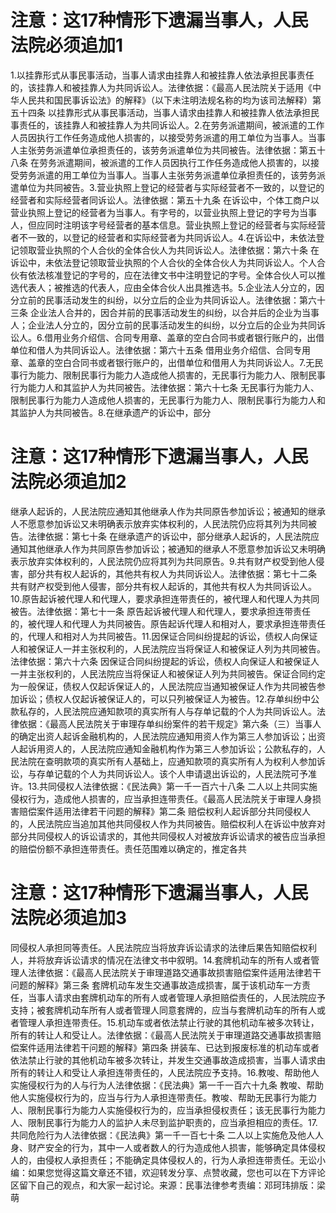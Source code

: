 # 注意：这17种情形下遗漏当事人，人民法院必须追加1

1.以挂靠形式从事民事活动，当事人请求由挂靠人和被挂靠人依法承担民事责任的，该挂靠人和被挂靠人为共同诉讼人。法律依据：《最高人民法院关于适用《中华人民共和国民事诉讼法》的解释》（以下未注明法规名称的均为该司法解释）第五十四条 以挂靠形式从事民事活动，当事人请求由挂靠人和被挂靠人依法承担民事责任的，该挂靠人和被挂靠人为共同诉讼人。2.在劳务派遣期间，被派遣的工作人员因执行工作任务造成他人损害的，以接受劳务派遣的用工单位为当事人。当事人主张劳务派遣单位承担责任的，该劳务派遣单位为共同被告。法律依据：第五十八条 在劳务派遣期间，被派遣的工作人员因执行工作任务造成他人损害的，以接受劳务派遣的用工单位为当事人。当事人主张劳务派遣单位承担责任的，该劳务派遣单位为共同被告。3.营业执照上登记的经营者与实际经营者不一致的，以登记的经营者和实际经营者同诉讼人。法律依据：第五十九条 在诉讼中，个体工商户以营业执照上登记的经营者为当事人。有字号的，以营业执照上登记的字号为当事人，但应同时注明该字号经营者的基本信息。营业执照上登记的经营者与实际经营者不一致的，以登记的经营者和实际经营者为共同诉讼人。4.在诉讼中，未依法登记领取营业执照的个人合伙的全体合伙人为共同诉讼人。法律依据：第六十条 在诉讼中，未依法登记领取营业执照的个人合伙的全体合伙人为共同诉讼人。个人合伙有依法核准登记的字号的，应在法律文书中注明登记的字号。全体合伙人可以推选代表人；被推选的代表人，应由全体合伙人出具推选书。5.企业法人分立的，因分立前的民事活动发生的纠纷，以分立后的企业为共同诉讼人。法律依据：第六十三条 企业法人合并的，因合并前的民事活动发生的纠纷，以合并后的企业为当事人；企业法人分立的，因分立前的民事活动发生的纠纷，以分立后的企业为共同诉讼人。6.借用业务介绍信、合同专用章、盖章的空白合同书或者银行账户的，出借单位和借人为共同诉讼人。法律依据：第六十五条 借用业务介绍信、合同专用章、盖章的空白合同书或者银行账户的，出借单位和借用人为共同诉讼人。7.无民事行为能力、限制民事行为能力人造成他人损害的，无民事行为能力人、限制民事行为能力人和其监护人为共同被告。法律依据：第六十七条 无民事行为能力人、限制民事行为能力人造成他人损害的，无民事行为能力人、限制民事行为能力人和其监护人为共同被告。8.在继承遗产的诉讼中，部分

# 注意：这17种情形下遗漏当事人，人民法院必须追加2

继承人起诉的，人民法院应通知其他继承人作为共同原告参加诉讼；被通知的继承人不愿意参加诉讼又未明确表示放弃实体权利的，人民法院仍应将其列为共同被告。法律依据：第七十条 在继承遗产的诉讼中，部分继承人起诉的，人民法院应通知其他继承人作为共同原告参加诉讼；被通知的继承人不愿意参加诉讼又未明确表示放弃实体权利的，人民法院仍应将其列为共同原告。9.共有财产权受到他人侵害，部分共有权人起诉的，其他共有权人为共同诉讼人。法律依据：第七十二条 共有财产权受到他人侵害，部分共有权人起诉的，其他共有权人为共同诉讼人。10.原告起诉被代理人和代理人，要求承担连带责任的，被代理人和代理人为共同被告。法律依据：第七十一条 原告起诉被代理人和代理人，要求承担连带责任的，被代理人和代理人为共同被告。原告起诉代理人和相对人，要求承担连带责任的，代理人和相对人为共同被告。11.因保证合同纠纷提起的诉讼，债权人向保证人和被保证人一并主张权利的，人民法院应当将保证人和被保证人列为共同被告。法律依据：第六十六条 因保证合同纠纷提起的诉讼，债权人向保证人和被保证人一并主张权利的，人民法院应当将保证人和被保证人列为共同被告。保证合同约定为一般保证，债权人仅起诉保证人的，人民法院应当通知被保证人作为共同被告参加诉讼；债权人仅起诉被保证人的，可以只列被保证人为被告。12.存单纠纷中公款私存的，人民法院应通知款项的真实所有人与存单记载的个人为共同诉讼人。法律依据：《最高人民法院关于审理存单纠纷案件的若干规定》第六条（三）当事人的确定出资人起诉金融机构的，人民法院应通知用资人作为第三人参加诉讼；出资人起诉用资人的，人民法院应通知金融机构作为第三人参加诉讼；公款私存的，人民法院在查明款项的真实所有人基础上，应通知款项的真实所有人为权利人参加诉讼，与存单记载的个人为共同诉讼人。该个人申请退出诉讼的，人民法院可予准许。13.共同侵权人法律依据：《民法典》第一千一百六十八条 二人以上共同实施侵权行为，造成他人损害的，应当承担连带责任。《最高人民法院关于审理人身损害赔偿案件适用法律若干问题的解释》第二条 赔偿权利人起诉部分共同侵权人的，人民法院应当追加其他共同侵权人作为共同被告。赔偿权利人在诉讼中放弃对部分共同侵权人的诉讼请求的，其他共同侵权人对被放弃诉讼请求的被告应当承担的赔偿份额不承担连带责任。责任范围难以确定的，推定各共

# 注意：这17种情形下遗漏当事人，人民法院必须追加3

同侵权人承担同等责任。人民法院应当将放弃诉讼请求的法律后果告知赔偿权利人，并将放弃诉讼请求的情况在法律文书中叙明。14.套牌机动车的所有人或者管理人法律依据：《最高人民法院关于审理道路交通事故损害赔偿案件适用法律若干问题的解释》第三条 套牌机动车发生交通事故造成损害，属于该机动车一方责任，当事人请求由套牌机动车的所有人或者管理人承担赔偿责任的，人民法院应予支持；被套牌机动车所有人或者管理人同意套牌的，应当与套牌机动车的所有人或者管理人承担连带责任。15.机动车或者依法禁止行驶的其他机动车被多次转让，所有的转让人和受让人。法律依据：《最高人民法院关于审理道路交通事故损害赔偿案件适用法律若干问题的解释》第四条 拼装车、已达到报废标准的机动车或者依法禁止行驶的其他机动车被多次转让，并发生交通事故造成损害，当事人请求由所有的转让人和受让人承担连带责任的，人民法院应予支持。16.教唆、帮助他人实施侵权行为的人与行为人法律依据：《民法典》第一千一百六十九条 教唆、帮助他人实施侵权行为的，应当与行为人承担连带责任。教唆、帮助无民事行为能力人、限制民事行为能力人实施侵权行为的，应当承担侵权责任；该无民事行为能力人、限制民事行为能力人的监护人未尽到监护职责的，应当承担相应的责任。17.共同危险行为人法律依据：《民法典》第一千一百七十条 二人以上实施危及他人人身、财产安全的行为，其中一人或者数人的行为造成他人损害，能够确定具体侵权人的，由侵权人承担责任；不能确定具体侵权人的，行为人承担连带责任。无讼小编：如果您觉得这篇文章还不错，欢迎转发分享、点赞收藏，您也可以在下方评论区留下自己的观点，和大家一起讨论。来源：民事法律参考责编：邓珂玮排版：梁萌


